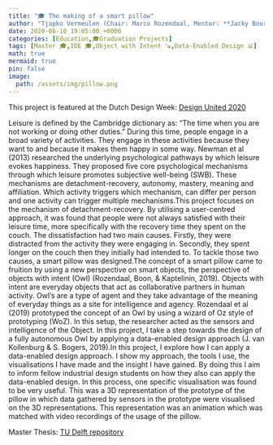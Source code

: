 ```yaml
---
title: "🎓 The making of a smart pillow"
author: "Tjapko Vermeulen (Chair: Marco Rozendaal, Mentor: **Jacky Bourgeois**)"
date: 2020-06-10 19:05:00 +0000
categories: [Education,🎓Graduation Projects]
tags: [Master 🎓,IDE 🎓,Object with Intent 🪚,Data-Enabled Design 📊]
math: true
mermaid: true
pin: false
image:
  path: /assets/img/pillow.png
---
```


This project is featured at the Dutch Design Week: [Design United 2020](https://2020.design-united.nl/day-1-hybrids/the-making-of-a-smart-pillow/)


Leisure is defined by the Cambridge dictionary as: “The time when you are not working or doing other duties.” During this time, people engage in a broad variety of activities. They engage in these activities because they want to and because it makes them happy in some way. Newman et al (2013) researched the underlying psychological pathways by which leisure evokes happiness. They proposed five core psychological mechanisms through which leisure promotes subjective well-being (SWB). These mechanisms are detachment-recovery, autonomy, mastery, meaning and affiliation. Which activity triggers which mechanism, can differ per person and one activity can trigger multiple mechanisms.This project focuses on the mechanism of detachment-recovery. By utilising a user-centred approach, it was found that people were not always satisfied with their leisure time, more specifically with the recovery time they spent on the couch. The dissatisfaction had two main causes. Firstly, they were distracted from the activity they were engaging in. Secondly, they spent longer on the couch then they initially had intended to. To tackle those two causes, a smart pillow was designed.The concept of a smart pillow came to fruition by using a new perspective on smart objects, the perspective of objects with intent (OwI) (Rozendaal, Boon, & Kaptelinin, 2019). Objects with intent are everyday objects that act as collaborative partners in human activity. OwI’s are a type of agent and they take advantage of the meaning of everyday things as a site for intelligence and agency. Rozendaal et al (2019) prototyped the concept of an OwI by using a wizard of Oz style of prototyping (WoZ). In this setup, the researcher acted as the sensors and intelligence of the Object. In this project, I take a step towards the design of a fully autonomous OwI by applying a data-enabled design approach (J. van Kollenburg & S. Bogers, 2019).In this project, I explore how I can apply a data-enabled design approach. I show my approach, the tools I use, the visualisations I have made and the insight I have gained. By doing this I aim to inform fellow industrial design students on how they also can apply the data-enabled design. In this process, one specific visualisation was found to be very useful. This was a 3D representation of the prototype of the pillow in which data gathered by sensors in the prototype were visualised on the 3D representations. This representation was an animation which was matched with video recordings of the usage of the pillow.

Master Thesis: [TU Delft repository](https://repository.tudelft.nl/islandora/object/uuid%3A204a945a-17d6-4ed0-af40-6d6959953dba?collection=education)